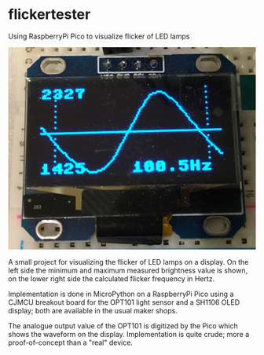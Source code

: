 # flickertester
Using RaspberryPi Pico to visualize flicker of LED lamps

![Example](./ft_example1.jpg)

A small project for visualizing the flicker of LED lamps on a display. On the left side the minimum and maximum measured brightness value is shown, on the lower right side the calculated flicker frequency in Hertz.

Implementation is done in MicroPython on a RaspberryPi Pico using a CJMCU breakout board for the OPT101 light sensor and a SH1106 OLED display; both are available in the usual maker shops.

The analogue output value of the OPT101 is digitized by the Pico which shows the waveform on the display. Implementation is quite crude; more a proof-of-concept than a "real" device.
